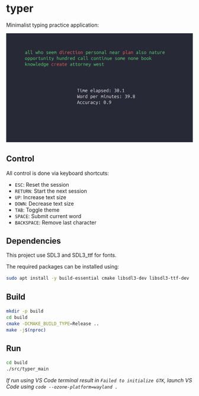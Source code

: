 # typer

Minimalist typing practice application:

![alt text](https://github.com/Etheriass/typer/blob/main/screen.png?raw=true)

## Control
All control is done via keyboard shortcuts:
- `ESC`: Reset the session
- `RETURN`: Start the next session
- `UP`: Increase text size
- `DOWN`: Decrease text size
- `TAB`: Toggle theme
- `SPACE`: Submit current word
- `BACKSPACE`: Remove last character

## Dependencies
This project use SDL3 and SDL3_ttf for fonts.

The required packages can be installed using:

```bash
sudo apt install -y build-essential cmake libsdl3-dev libsdl3-ttf-dev
```

## Build

```bash
mkdir -p build
cd build
cmake -DCMAKE_BUILD_TYPE=Release ..
make -j$(nproc)
```

## Run

```bash
cd build
./src/typer_main
```

*If run using VS Code terminal result in `Failed to initialize GTK`, launch VS Code using `code --ozone-platform=wayland .`*